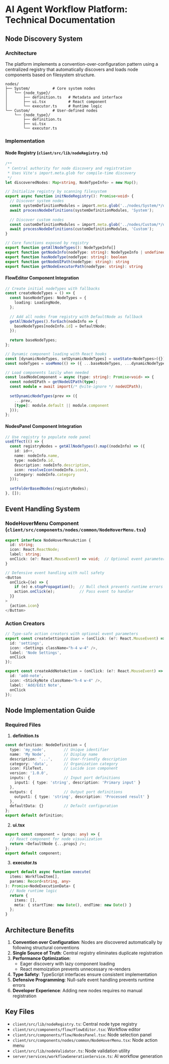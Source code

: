 # AI Agent Workflow Platform: Technical Documentation

## Node Discovery System

### Architecture

The platform implements a convention-over-configuration pattern using a centralized registry that automatically discovers and loads node components based on filesystem structure.

```
nodes/
├── System/          # Core system nodes
│   └── {node_type}/
│       ├── definition.ts   # Metadata and interface
│       ├── ui.tsx          # React component
│       └── executor.ts     # Runtime logic
└── Custom/          # User-defined nodes
    └── {node_type}/
        ├── definition.ts
        ├── ui.tsx
        └── executor.ts
```

### Implementation

#### Node Registry (`client/src/lib/nodeRegistry.ts`)

```typescript
/**
 * Central authority for node discovery and registration
 * Uses Vite's import.meta.glob for compile-time discovery
 */
let discoveredNodes: Map<string, NodeTypeInfo> = new Map();

// Initialize registry by scanning filesystem
export async function initNodeRegistry(): Promise<void> {
  // Discover system nodes
  const systemDefinitionModules = import.meta.glob('../nodes/System/*/definition.ts', { eager: true });
  await processNodeDefinitions(systemDefinitionModules, 'System');
  
  // Discover custom nodes
  const customDefinitionModules = import.meta.glob('../nodes/Custom/*/definition.ts', { eager: true });
  await processNodeDefinitions(customDefinitionModules, 'Custom');
}

// Core functions exposed by registry
export function getAllNodeTypes(): NodeTypeInfo[]
export function getNodeInfo(nodeType: string): NodeTypeInfo | undefined
export function hasNodeType(nodeType: string): boolean
export function getNodeUIPath(nodeType: string): string
export function getNodeExecutorPath(nodeType: string): string
```

#### FlowEditor Component Integration

```typescript
// Create initial nodeTypes with fallbacks
const createNodeTypes = () => {
  const baseNodeTypes: NodeTypes = {
    loading: LoadingNode,
  };
  
  // Add all nodes from registry with DefaultNode as fallback
  getAllNodeTypes().forEach(nodeInfo => {
    baseNodeTypes[nodeInfo.id] = DefaultNode;
  });
  
  return baseNodeTypes;
};

// Dynamic component loading with React hooks
const [dynamicNodeTypes, setDynamicNodeTypes] = useState<NodeTypes>({});
const nodeTypes = useMemo(() => ({ ...baseNodeTypes, ...dynamicNodeTypes }), [dynamicNodeTypes]);

// Load components lazily when needed
const loadNodeComponent = async (type: string): Promise<void> => {
  const nodeUIPath = getNodeUIPath(type);
  const module = await import(/* @vite-ignore */ nodeUIPath);
  
  setDynamicNodeTypes(prev => ({
    ...prev,
    [type]: module.default || module.component
  }));
};
```

#### NodesPanel Component Integration

```typescript
// Use registry to populate node panel
useEffect(() => {
  const registryNodes = getAllNodeTypes().map((nodeInfo) => ({
    id: id++,
    name: nodeInfo.name,
    type: nodeInfo.id,
    description: nodeInfo.description,
    icon: resolveIcon(nodeInfo.icon),
    category: nodeInfo.category
  }));
  
  setFolderBasedNodes(registryNodes);
}, []);
```

## Event Handling System

### NodeHoverMenu Component (`client/src/components/nodes/common/NodeHoverMenu.tsx`)

```typescript
export interface NodeHoverMenuAction {
  id: string;
  icon: React.ReactNode;
  label: string;
  onClick: (e?: React.MouseEvent) => void;  // Optional event parameter
}

// Defensive event handling with null safety
<Button
  onClick={(e) => {
    if (e) e.stopPropagation();  // Null check prevents runtime errors
    action.onClick(e);           // Pass event to handler
  }}
>
  {action.icon}
</Button>
```

### Action Creators

```typescript
// Type-safe action creators with optional event parameters
export const createSettingsAction = (onClick: (e?: React.MouseEvent) => void): NodeHoverMenuAction => ({
  id: 'settings',
  icon: <Settings className="h-4 w-4" />,
  label: 'Node Settings',
  onClick
});

export const createAddNoteAction = (onClick: (e?: React.MouseEvent) => void): NodeHoverMenuAction => ({
  id: 'add-note',
  icon: <StickyNote className="h-4 w-4" />,
  label: 'Add/Edit Note',
  onClick
});
```

## Node Implementation Guide

### Required Files

1. **definition.ts**
```typescript
const definition: NodeDefinition = {
  type: 'my_node',        // Unique identifier
  name: 'My Node',        // Display name
  description: '...',     // User-friendly description
  category: 'data',       // Organization category
  icon: FileText,         // Lucide icon component
  version: '1.0.0',
  inputs: {               // Input port definitions
    input1: { type: 'string', description: 'Primary input' }
  },
  outputs: {              // Output port definitions
    output1: { type: 'string', description: 'Processed result' }
  },
  defaultData: {}         // Default configuration
};
export default definition;
```

2. **ui.tsx**
```typescript
export const component = (props: any) => {
  // React component for node visualization
  return <DefaultNode {...props} />;
};
export default component;
```

3. **executor.ts**
```typescript
export default async function execute(
  items: WorkflowItem[],
  params: Record<string, any>
): Promise<NodeExecutionData> {
  // Node runtime logic
  return {
    items: [],
    meta: { startTime: new Date(), endTime: new Date() }
  };
}
```

## Architecture Benefits

1. **Convention over Configuration**: Nodes are discovered automatically by following structural conventions
2. **Single Source of Truth**: Central registry eliminates duplicate registration
3. **Performance Optimization**: 
   - Eager discovery with lazy component loading
   - React memoization prevents unnecessary re-renders
4. **Type Safety**: TypeScript interfaces ensure consistent implementation
5. **Defensive Programming**: Null-safe event handling prevents runtime errors
6. **Developer Experience**: Adding new nodes requires no manual registration

## Key Files

- `client/src/lib/nodeRegistry.ts`: Central node type registry
- `client/src/components/flow/FlowEditor.tsx`: Workflow editor
- `client/src/components/flow/NodesPanel.tsx`: Node selection panel
- `client/src/components/nodes/common/NodeHoverMenu.tsx`: Node action menu
- `client/src/lib/nodeValidator.ts`: Node validation utility
- `server/services/workflowGenerationService.ts`: AI workflow generation